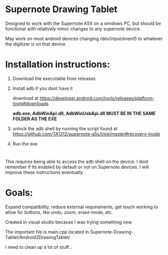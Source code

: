 # Supernote Drawing Tablet
Designed to work with the Supernote A5X on a windows PC, but should be functional with relatively minor changes to any supernote device.

May work on most android devices changing /dev/input/event5 to whatever the digitizer is on that device


# Installation instructions:
1. Download the executable from releases.

2. Install adb if you dont have it

   download at https://developer.android.com/tools/releases/platform-tools#downloads

    **adb.exe, AdbWinApi.dll, AdbWinUsbApi.dll MUST BE IN THE SAME FOLDER AS THE EXE**
3. unlock the adb shell by running the script found at https://github.com/TA1312/supernote-a5x/tree/master#recovery-mode 
4. Run the exe
#
This requires being able to access the adb shell on the device. I dont remember if its enabled by default or not on Supernote devices. 
I will improve these instructions eventually
#

# Goals:
Expand compatibility,
reduce external requirements,
get touch working to allow for buttons, like undo, zoom, erase mode, etc. 


Created in visual studio because I was trying something new.

The important file is main.cpp located in Supernote-Drawing-Tablet/Android2DrawingTablet/

I need to clean up a lot of stuff...

